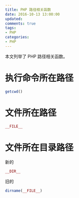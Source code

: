 ```yaml
---
title: PHP 路径相关函数
date: 2016-10-13 13:00:00
updated:
comments: true
tags:
- PHP
categories:
- PHP
---
```


本文列举了 PHP 路径相关函数。

<!--more-->

# 执行命令所在路径

```php
getcwd()
```

# 文件所在路径

```php
__FILE__
```

# 文件所在目录路径

新的

```php
__DIR__
```

旧的

```php
dirname(__FILE__)
```
